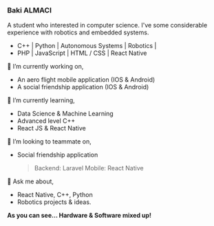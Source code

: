 ### Baki ALMACI

A student who interested in computer science. I've some considerable experience with robotics and embedded systems.

  - C++ |  Python | Autonomous Systems | Robotics |
  - PHP | JavaScript | HTML / CSS | React Native


🔭 I’m currently working on,
  - An aero flight mobile application (IOS & Android)
  - A social friendship application (IOS & Android)


🌱 I’m currently learning,
 - Data Science & Machine Learning
 - Advanced  level C++
 - React JS & React Native

👯 I’m looking to teammate on,
- Social friendship application
    >Backend: Laravel
    >Mobile: React Native


💬 Ask me about,
- React Native, C++, Python
- Robotics projects & ideas.

**As you can see... Hardware & Software mixed up!**

